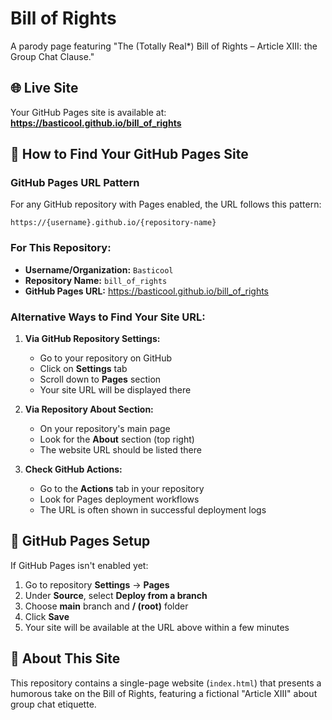 # Bill of Rights

A parody page featuring "The (Totally Real*) Bill of Rights – Article XIII: the Group Chat Clause."

## 🌐 Live Site

Your GitHub Pages site is available at:
**https://basticool.github.io/bill_of_rights**

## 📍 How to Find Your GitHub Pages Site

### GitHub Pages URL Pattern
For any GitHub repository with Pages enabled, the URL follows this pattern:
```
https://{username}.github.io/{repository-name}
```

### For This Repository:
- **Username/Organization:** `Basticool`
- **Repository Name:** `bill_of_rights`
- **GitHub Pages URL:** https://basticool.github.io/bill_of_rights

### Alternative Ways to Find Your Site URL:

1. **Via GitHub Repository Settings:**
   - Go to your repository on GitHub
   - Click on **Settings** tab
   - Scroll down to **Pages** section
   - Your site URL will be displayed there

2. **Via Repository About Section:**
   - On your repository's main page
   - Look for the **About** section (top right)
   - The website URL should be listed there

3. **Check GitHub Actions:**
   - Go to the **Actions** tab in your repository
   - Look for Pages deployment workflows
   - The URL is often shown in successful deployment logs

## 🚀 GitHub Pages Setup

If GitHub Pages isn't enabled yet:

1. Go to repository **Settings** → **Pages**
2. Under **Source**, select **Deploy from a branch**
3. Choose **main** branch and **/ (root)** folder
4. Click **Save**
5. Your site will be available at the URL above within a few minutes

## 📝 About This Site

This repository contains a single-page website (`index.html`) that presents a humorous take on the Bill of Rights, featuring a fictional "Article XIII" about group chat etiquette.